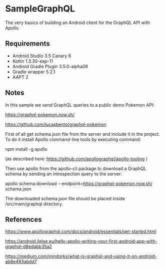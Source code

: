 # SampleGraphQL
The very basics of building an Android client for the GraphQL API with Apollo.

## Requirements
* Android Studio 3.5 Canary 6
* Kotlin 1.3.30-eap-11
* Android Gradle Plugin 3.5.0-alpha06
* Gradle wrapper 5.2.1
* AAPT 2

## Notes

In this sample we send GraphQL queries to a public demo Pokemon API:

https://graphql-pokemon.now.sh/

https://github.com/lucasbento/graphql-pokemon

First of all get schema.json file from the server and include it in the project. To do it install Apollo command-line tools by executing command: 

npm install -g apollo

(as described here: https://github.com/apollographql/apollo-tooling )

Then use apollo from the apollo-cli package to download a GraphQL schema by sending an introspection query to the server:

apollo schema:download --endpoint=https://graphql-pokemon.now.sh/ schema.json

The downloaded schema.json file should be placed inside /src/main/graphql directory.  

## References
https://www.apollographql.com/docs/android/essentials/get-started.html

https://android.jlelse.eu/hello-apollo-writing-your-first-android-app-with-graphql-d8edabb35a2

https://medium.com/mindorks/what-is-graphql-and-using-it-on-android-ab8e493abdd7
